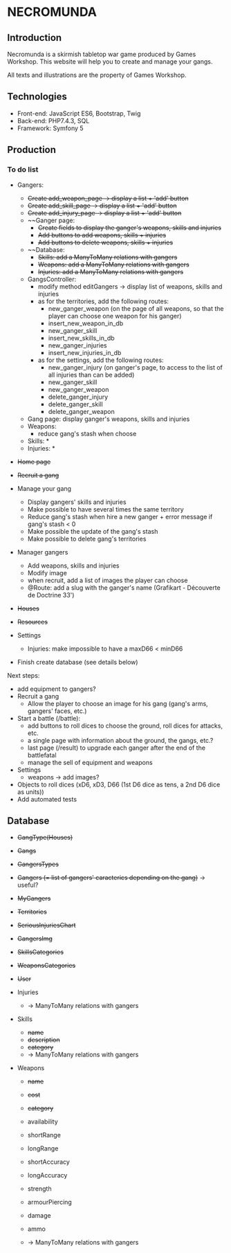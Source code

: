 # NECROMUNDA

## Introduction

Necromunda is a skirmish tabletop war game produced by Games Workshop. This website will help you to create and manage your gangs.

All texts and illustrations are the property of Games Workshop.


## Technologies

* Front-end: JavaScript ES6, Bootstrap, Twig
* Back-end: PHP7.4.3, SQL
* Framework: Symfony 5


## Production

### To do list

* Gangers:
	* ~~Create add_weapon_page -> display a list + 'add' button~~
	* ~~Create add_skill_page -> display a list + 'add' button~~
	* ~~Create add_injury_page -> display a list + 'add' button~~
	* ~~Ganger page:
		* ~~Create fields to display the ganger's weapons, skills and injuries~~
		* ~~Add buttons to add weapons, skills + injuries~~
		* ~~Add buttons to delete weapons, skills + injuries~~
	* ~~Database:
		* ~~Skills: add a ManyToMany relations with gangers~~
		* ~~Weapons: add a ManyToMany relations with gangers~~
		* ~~Injuries: add a ManyToMany relations with gangers~~
	* GangsController:
		* modify method editGangers -> display list of weapons, skills and injuries
		* as for the territories, add the following routes:
			* new_ganger_weapon (on the page of all weapons, so that the player can choose one weapon for his ganger)
			* insert_new_weapon_in_db
			* new_ganger_skill
			* insert_new_skills_in_db
			* new_ganger_injuries
			* insert_new_injuries_in_db
		* as for the settings, add the following routes:
			* new_ganger_injury (on ganger's page, to access to the list of all injuries than can be added)
			* new_ganger_skill
			* new_ganger_weapon
			* delete_ganger_injury
			* delete_ganger_skill
			* delete_ganger_weapon
	* Gang page: display ganger's weapons, skills and injuries
	* Weapons:
		* reduce gang's stash when choose
	* Skills:
		*
	* Injuries:
		*



* ~~Home page~~
* ~~Recruit a gang~~
* Manage your gang
	* Display gangers' skills and injuries
	* Make possible to have several times the same territory
	* Reduce gang's stash when hire a new ganger + error message if gang's stash < 0
	* Make possible the update of the gang's stash
	* Make possible to delete gang's territories
* Manager gangers
	* Add weapons, skills and injuries
	* Modify image
	* when recruit, add a list of images the player can choose
	* @Route: add a slug with the ganger's name (Grafikart - Découverte de Doctrine 33')
* ~~Houses~~
* ~~Resources~~
* Settings
	* Injuries: make impossible to have a maxD66 < minD66
* Finish create database (see details below)

Next steps:
* add equipment to gangers?
* Recruit a gang
	* Allow the player to choose an image for his gang (gang's arms, gangers' faces, etc.)
* Start a battle (/battle):
	* add buttons to roll dices to choose the ground, roll dices for attacks, etc.
	* a single page with information about the ground, the gangs, etc.?
	* last page (/result) to upgrade each ganger after the end of the battlefatal
	* manage the sell of equipment and weapons
* Settings
	* weapons -> add images?
* Objects to roll dices (xD6, xD3, D66 (1st D6 dice as tens, a 2nd D6 dice as units))
* Add automated tests


## Database

* ~~GangType(Houses)~~
* ~~Gangs~~
* ~~GangersTypes~~
* ~~Gangers (= list of gangers' caracterics depending on the gang)~~ -> useful?
* ~~MyGangers~~
* ~~Territories~~
* ~~SeriousInjuriesChart~~
* ~~GangersImg~~
* ~~SkillsCategories~~
* ~~WeaponsCategories~~
* ~~User~~

* Injuries
	* -> ManyToMany relations with gangers

* Skills
	* ~~name~~
	* ~~description~~
	* ~~category~~
	* -> ManyToMany relations with gangers

* Weapons
	* ~~name~~
	* ~~cost~~
	* ~~category~~

	* availability
	* shortRange
	* longRange
	* shortAccuracy
	* longAccuracy
	* strength
	* armourPiercing
	* damage
	* ammo

	* -> ManyToMany relations with gangers
